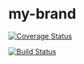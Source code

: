 # my-brand

[![Coverage Status](https://coveralls.io/repos/github/elvisiraguha/my-brand/badge.svg?branch=develop)](https://coveralls.io/github/elvisiraguha/my-brand?branch=develop)

[![Build Status](https://travis-ci.com/elvisiraguha/my-brand.svg?branch=develop)](https://travis-ci.com/elvisiraguha/my-brand)
